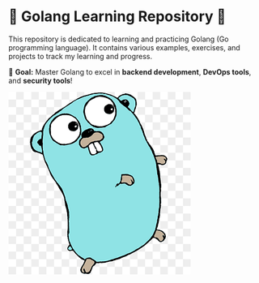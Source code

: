 # 🚀 Golang Learning Repository 🚀

This repository is dedicated to learning and practicing Golang (Go programming language). It contains various examples, exercises, and projects to track my learning and progress.

🎯 **Goal:** Master Golang to excel in **backend development**, **DevOps tools**, and **security tools**!

![Golang Logo](images/golang-logo.png)
